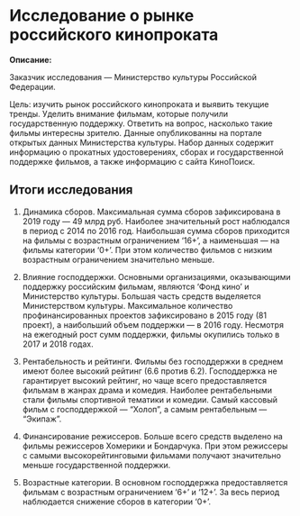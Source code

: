 # Исследование о рынке российского кинопроката

**Описание:**

Заказчик исследования — Министерство культуры Российской Федерации. 

Цель: изучить рынок российского кинопроката и выявить текущие тренды. Уделить внимание фильмам, которые получили государственную поддержку. Ответить на вопрос, насколько такие фильмы интересны зрителю. Данные опубликованны на портале открытых данных Министерства культуры. Набор данных содержит информацию о прокатных удостоверениях, сборах и государственной поддержке фильмов, а также информацию с сайта КиноПоиск.

## Итоги исследования

1. Динамика сборов. Максимальная сумма сборов зафиксирована в 2019 году — 49 млрд руб. Наиболее значительный рост наблюдался в период с 2014 по 2016 год. Наибольшая сумма сборов приходится на фильмы с возрастным ограничением ‘16+’, а наименьшая — на фильмы категории ‘0+’. При этом количество фильмов с низким возрастным ограничением значительно меньше.

2. Влияние господдержки. Основными организациями, оказывающими поддержку российским фильмам, являются ‘Фонд кино’ и Министерство культуры. Большая часть средств выделяется Министерством культуры. Максимальное количество профинансированных проектов зафиксировано в 2015 году (81 проект), а наибольший объем поддержки — в 2016 году. Несмотря на ежегодный рост сумм поддержки, фильмы окупились только в 2017 и 2018 годах.

3. Рентабельность и рейтинги. Фильмы без господдержки в среднем имеют более высокий рейтинг (6.6 против 6.2). Господдержка не гарантирует высокий рейтинг, но чаще всего предоставляется фильмам в жанрах драма и комедия. Наиболее рентабельными стали фильмы спортивной тематики и комедии. Самый кассовый фильм с господдержкой — “Холоп”, а самым рентабельным — “Экипаж”.

4. Финансирование режиссеров. Больше всего средств выделено на фильмы режиссеров Хомерики и Бондарчука. При этом режиссеры с самыми высокорейтинговыми фильмами получают значительно меньше государственной поддержки.

5. Возрастные категории. В основном господдержка предоставляется фильмам с возрастным ограничением ‘6+’ и ‘12+’. За весь период наблюдается снижение сборов в категории ‘0+’.
